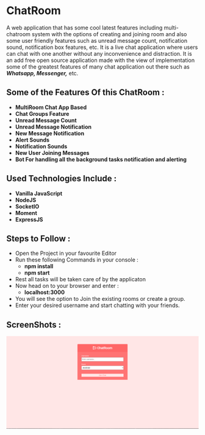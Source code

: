 # ChatRoom
A web application that has some cool latest features including multi-chatroom system with the options of creating and joining room and also some user friendly features such as unread message count, notification sound, notification box features, etc. It is a live chat application where users can chat with one another without any inconvenience and distraction. It is an add free open source application made with the view of implementation some of the greatest features of many chat application out there such as **_Whatsapp, Messenger,_** etc.

## Some of the Features Of this ChatRoom : 
- **MultiRoom Chat App Based**
- **Chat Groups Feature**
- **Unread Message Count**
- **Unread Message Notification**
- **New Message Notification**
- **Alert Sounds**
- **Notification Sounds**
- **New User Joining Messages**
- **Bot For handling all the background tasks notification and alerting**

## Used Technologies Include :
- **Vanilla JavaScript**
- **NodeJS**
- **SocketIO**
- **Moment**
- **ExpressJS**

## Steps to Follow :
- Open the Project in your favourite Editor
- Run these following Commands in your console :
  - **npm install**
  - **npm start**
- Rest all tasks will be taken care of by the applicaton
- Now head on to your browser and enter : 
  - **localhost:3000**
- You will see the option to Join the existing rooms or create a group.
- Enter your desired username and start chatting with your friends.

## ScreenShots : 
![Alt Text](/ScreenShots/1.png)
